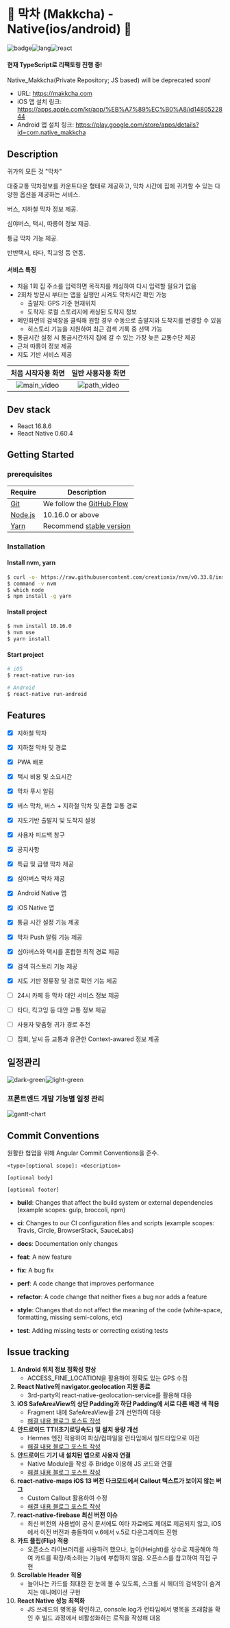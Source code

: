 # 🚌️ 막차 (Makkcha) - Native(ios/android) 🚌
![badge](https://img.shields.io/badge/Part-Front--end-brightgreen)![lang](https://img.shields.io/badge/Language-JavaScript-blue)![react](https://img.shields.io/badge/Tech--stack-React-orange)

#### 현재 TypeScript로 리팩토링 진행 중!
Native_Makkcha(Private Repository; JS based) will be deprecated soon!

- URL: https://makkcha.com
- iOS 앱 설치 링크: https://apps.apple.com/kr/app/%EB%A7%89%EC%B0%A8/id1480522844
- Android 앱 설치 링크: https://play.google.com/store/apps/details?id=com.native_makkcha



## Description

귀가의 모든 것 "막차"

대중교통 막차정보를 카운트다운 형태로 제공하고, 막차 시간에 집에 귀가할 수 있는 다양한 옵션을 제공하는 서비스.

버스, 지하철 막차 정보 제공.

심야버스, 택시, 따릉이 정보 제공.

통금 막차 기능 제공.

반반택시, 타다, 킥고잉 등 연동.



#### 서비스 특징

- 처음 1회 집 주소를 입력하면 목적지를 캐싱하여 다시 입력할 필요가 없음
- 2회차 방문시 부터는 앱을 실행만 시켜도 막차시간 확인 가능
  - 출발지: GPS 기준 현재위치
  - 도착지: 로컬 스토리지에 캐싱된 도착지 정보
- 메인화면의 검색창을 클릭해 원할 경우 수동으로 출발지와 도착지를 변경할 수 있음
  - 히스토리 기능을 지원하여 최근 검색 기록 중 선택 가능
- 통금시간 설정 시 통금시간까지 집에 갈 수 있는 가장 늦은 교통수단 제공
- 근처 따릉이 정보 제공
- 지도 기반 서비스 제공




|                                       처음 시작자용 화면                                        |                                       일반 사용자용 화면                                        |
| :-------------------------------------------------------------------------------------: | :-------------------------------------------------------------------------------------: |
| ![main_video](https://github.com/ChaeWonKong/image-resource/blob/master/1.gif?raw=true) | ![path_video](https://github.com/ChaeWonKong/image-resource/blob/master/3.gif?raw=true) |



## Dev stack

- React 16.8.6
- React Native 0.60.4



## Getting Started



### prerequisites


| Require                              | Description                                                               |
| ------------------------------------ | ------------------------------------------------------------------------- |
| [Git](https://git-scm.com/)          | We follow the [GitHub Flow](https://guides.github.com/introduction/flow/) |
| [Node.js](nodejs.org)                | 10.16.0 or above                                                          |
| [Yarn](https://yarnpkg.com/lang/en/) | Recommend [stable version](https://github.com/yarnpkg/yarn/releases)      |



### Installation

#### Install nvm, yarn

```bash
$ curl -o- https://raw.githubusercontent.com/creationix/nvm/v0.33.8/install.sh | bash
$ command -v nvm
$ which node
$ npm install -g yarn
```



#### Install project

```bash
$ nvm install 10.16.0
$ nvm use
$ yarn install
```




#### Start project

```bash
# iOS
$ react-native run-ios

# Android
$ react-native run-android
```





## Features

- [x] 지하철 막차
- [x] 지하철 막차 및 경로
- [x] PWA 배포
- [x] 택시 비용 및 소요시간
- [x] 막차 푸시 알림
- [x] 버스 막차, 버스 + 지하철 막차 및 혼합 교통 경로
- [x] 지도기반 출발지 및 도착지 설정
- [x] 사용자 피드백 창구
- [x] 공지사항
- [x] 특급 및 급행 막차 제공
- [X] 심야버스 막차 제공
- [X] Android Native 앱
- [X] iOS Native 앱
- [X] 통금 시간 설정 기능 제공
- [X] 막차 Push 알림 기능 제공
- [X] 심야버스와 택시를 혼합한 최적 경로 제공
- [X] 검색 히스토리 기능 제공
- [X] 지도 기반 정류장 및 경로 확인 기능 제공
- [ ] 24시 카페 등 막차 대안 서비스 정보 제공
- [ ] 타다, 킥고잉 등 대안 교통 정보 제공
- [ ] 사용자 맞춤형 귀가 경로 추천
- [ ] 집회, 날씨 등 교통과 유관한 Context-awared 정보 제공



## 일정관리

![dark-green](https://img.shields.io/badge/Completed-Dark--green-446d29)![light-green](https://img.shields.io/badge/Todo-light--green-bdd5ab)



### 프론트엔드 개발 기능별 일정 관리

![gantt-chart](https://github.com/ChaeWonKong/image-resource/blob/master/chart_edit.png?raw=true)





## Commit Conventions

원활한 협업을 위해 Angular Commit Conventions을 준수.



```
<type>[optional scope]: <description>

[optional body]

[optional footer]
```




- **build**: Changes that affect the build system or external dependencies (example scopes: gulp, broccoli, npm)

- **ci**: Changes to our CI configuration files and scripts (example scopes: Travis, Circle, BrowserStack, SauceLabs)
- **docs**: Documentation only changes
- **feat**: A new feature
- **fix**: A bug fix
- **perf**: A code change that improves performance
- **refactor**: A code change that neither fixes a bug nor adds a feature
- **style**: Changes that do not affect the meaning of the code (white-space, formatting, missing semi-colons, etc)
- **test**: Adding missing tests or correcting existing tests






## Issue tracking


1. **Android 위치 정보 정확성 향상**
   - ACCESS_FINE_LOCATION을 활용하여 정확도 있는 GPS 수집
2. **React Native의 navigator.geolocation 지원 종료**
   - 3rd-party의 react-native-geolocation-service를 활용해 대응
3. **iOS SafeAreaView의 상단 Padding과 하단 Padding에 서로 다른 배경 색 적용**
   - Fragment 내에 SafeAreaView를 2개 선언하여 대응
   - [해결 내용 블로그 포스트 작성](https://chaewonkong.github.io/posts/react-native-different-top-bottom-color-safeareaview-ko.html)
4.  **안드로이드 TTI(초기로딩속도) 및 설치 용량 개선**
    - Hermes 엔진 적용하여 파싱/컴파일을 런타임에서 빌드타임으로 이전
    - [해결 내용 블로그 포스트 작성](https://chaewonkong.github.io/posts/react-native-hermes-ko.html)
5. **안드로이드 기기 내 설치된 앱으로 사용자 연결**
   - Native Module을 작성 후 Bridge 이용해 JS 코드와 연결
   - [해결 내용 블로그 포스트 작성](https://chaewonkong.github.io/posts/react-native-android-bridge.html)
6. **react-native-maps iOS 13 버전 다크모드에서 Callout 텍스트가 보이지 않는 버그**
   - Custom Callout 활용하여 수정
   - [해결 내용 블로그 포스트 작성](https://chaewonkong.github.io/posts/react-native-maps-ios-callout.html)
7. **react-native-firebase 최신 버전 이슈**
   - 최신 버전의 사용법이 공식 문서에도 여타 자료에도 제대로 제공되지 않고, iOS에서 이전 버전과 충돌하여 v.6에서 v.5로 다운그레이드 진행
8. **카드 플립(Flip) 적용**
   - 오픈소스 라이브러리를 사용하려 했으나, 높이(Height)를 상수로 제공해야 하여 카드를 확장/축소하는 기능에 부합하지 않음. 오픈소스를 참고하여 직접 구현
9. **Scrollable Header 적용**
   - 늘어나는 카드를 최대한 한 눈에 볼 수 있도록, 스크롤 시 헤더의 검색창이 숨겨지는 애니메이션 구현
10. **React Native 성능 최적화**
    - JS 쓰레드의 병목을 확인하고, console.log가 런타임에서 병목을 초래함을 확인 후 빌드 과정에서 비활성화하는 로직을 작성해 대응